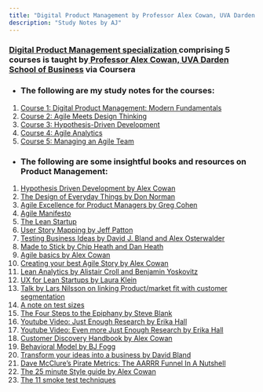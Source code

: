 ```yaml
---
title: "Digital Product Management by Professor Alex Cowan, UVA Darden School of Business via Coursera"
description: "Study Notes by AJ"
---
```


### <a href='https://www.coursera.org/specializations/uva-darden-digital-product-management' target="_blank"> Digital Product Management specialization </a> comprising 5 courses is taught by<a href='https://www.alexandercowan.com/' target="_blank"> Professor Alex Cowan,</a><a href='https://www.darden.virginia.edu/' target="_blank"> UVA Darden School of Business</a> via Coursera

* ### The following are my study notes for the courses:

<ol type="1">
<li>
<a href= 'https://hbk91.github.io/DigitalProductManagement_Prof_AlexCowan_UVADarden/Course1/Course1_Notes.html' target='_blank'>
Course 1: Digital Product Management: Modern Fundamentals</a>
</li>
<li>
<a href= 'https://hbk91.github.io/DigitalProductManagement_Prof_AlexCowan_UVADarden/Course2/Course2_Notes.html' target='_blank'>
Course 2: Agile Meets Design Thinking</a>
</li>
<li>
<a href= 'https://hbk91.github.io/DigitalProductManagement_Prof_AlexCowan_UVADarden/Course3/Course3_Notes.html' target='_blank'>
Course 3: Hypothesis-Driven Development</a>
</li>
<li>
<a href= 'https://hbk91.github.io/DigitalProductManagement_Prof_AlexCowan_UVADarden/Course4/Course4_Notes.html' target='_blank'>
Course 4: Agile Analytics</a>
</li>
<li>
<a href= 'https://hbk91.github.io/DigitalProductManagement_Prof_AlexCowan_UVADarden/Course5/Course5_Notes.html' target='_blank'>
Course 5: Managing an Agile Team</a>
</li>
</ol>

* ### The following are some insightful books and resources on Product Management:

1. <a href='https://www.amazon.com/Hypothesis-Driven-Development-Smarter-Product-Management/dp/1944627197' target="_blank">Hypothesis Driven Development by Alex Cowan</a> 
2. <a href='https://www.amazon.in/Design-Everyday-Things-Don-Norman/dp/0465050654' target="_blank">The Design of Everyday Things by Don Norman</a>
3. <a href='https://www.amazon.com/Agile-Excellence-Product-Managers-Development/dp/160773074X' target="_blank">Agile Excellence for Product Managers by Greg Cohen</a>
4. <a href='http://agilemanifesto.org/' target='_blank'>Agile Manifesto</a>
5. <a href='http://theleanstartup.com/book' target='_blank'>The Lean Startup</a>
6. <a href='https://www.amazon.in/User-Story-Mapping-Jeff-Patton/dp/1491904909' target='_blank'>User Story Mapping by Jeff Patton</a>
7. <a href='https://www.amazon.in/Testing-Business-Ideas-David-Bland/dp/1119551447' target='_blank'>Testing Business Ideas by David J. Bland and Alex Osterwalder</a>
8.  <a href='https://www.amazon.in/Made-Stick-Ideas-Survive-Others/dp/1400064287' target='_blank'>Made to Stick by Chip Heath and Dan Heath</a>
9.  <a href='https://www.alexandercowan.com/agile-just-basics/' target="_blank">Agile basics by Alex Cowan</a>
10. <a href='https://www.alexandercowan.com/best-agile-user-story/' target="_blank">Creating your best Agile Story by Alex Cowan</a>
11. <a href='https://leananalyticsbook.com/' target="_blank">Lean Analytics by Alistair Croll and Benjamin Yoskovitz</a>
12. <a href='https://www.usersknow.com/books/' target="_blank">UX for Lean Startups by Laura Klein</a>
13. <a href='https://vimeo.com/237771133' target="_blank">Talk by Lars Nilsson on linking Product/market fit with customer segmentation</a>
14. <a href='https://testing.googleblog.com/2010/12/test-sizes.html' target="_blank">A note on test sizes</a>
15. <a href='https://www.amazon.in/Four-Steps-Epiphany-Successful-Strategies/dp/0989200507'>The Four Steps to the Epiphany by Steve Blank</a>
16. <a href='https://www.youtube.com/watch?v=5WtB5FRn-Sc' target='_blank'>Youtube Video: Just Enough Research by Erika Hall</a>
17. <a href='https://www.youtube.com/watch?v=5WtB5FRn-Sc' target='_blank'>Youtube Video: Even more Just Enough Research by Erika Hall</a>
18. <a href='https://www.alexandercowan.com/customer-discovery-handbook/' target='_blank'>Customer Discovery Handbook by Alex Cowan</a>
19. <a href="https://behaviormodel.org/" target='_blank'>Behavioral Model by BJ Fogg</a>
20. <a href="https://www.precoil.com/" target="_blank">Transform your ideas into a business by David Bland</a>
21. <a href="https://fourweekmba.com/pirate-metrics/" target="_blank">Dave McClure’s Pirate Metrics: The AARRR Funnel In A Nutshell</a>
22. <a href='https://www.alexandercowan.com/create-a-style-guide/' target="_blank">The 25 minute Style guide by Alex Cowan</a>
23. <a href='https://www.founderandlightning.com/blog/the-complete-guide-to-smoke-testing'>The 11 smoke test techniques</a>